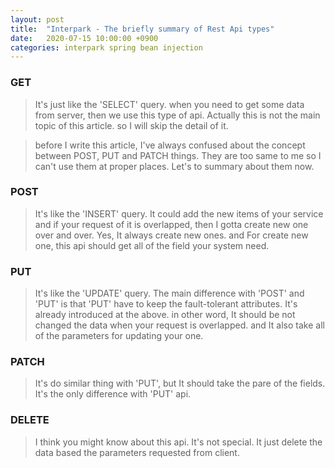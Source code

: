 ```yaml
---
layout: post
title:  "Interpark - The briefly summary of Rest Api types"
date:   2020-07-15 10:00:00 +0900
categories: interpark spring bean injection
---
```


### GET

> It's just like the 'SELECT' query. when you need to get some data from server, then we use this type of api. Actually this is not the main topic of this article. so I will skip the detail of it.

> before I write this article, I've always confused about the concept between POST, PUT and PATCH things. They are too same to me so I can't use them at proper places. Let's to summary about them now.

### POST

> It's like the 'INSERT' query. It could add the new items of your service and if your request of it is overlapped, then I gotta create new one over and over. Yes, It always create new ones. and For create new one, this api should get all of the field your system need. 

### PUT

> It's like the 'UPDATE' query. The main difference with 'POST' and 'PUT' is that 'PUT' have to keep the fault-tolerant attributes. It's already introduced at the above. in other word, It should be not changed the data when your request is overlapped. and It also take all of the parameters for updating your one.

### PATCH

> It's do similar thing with 'PUT', but It should take the pare of the fields. It's the only difference with 'PUT' api.

### DELETE

> I think you might know about this api. It's not special. It just delete the data based the parameters requested from client.